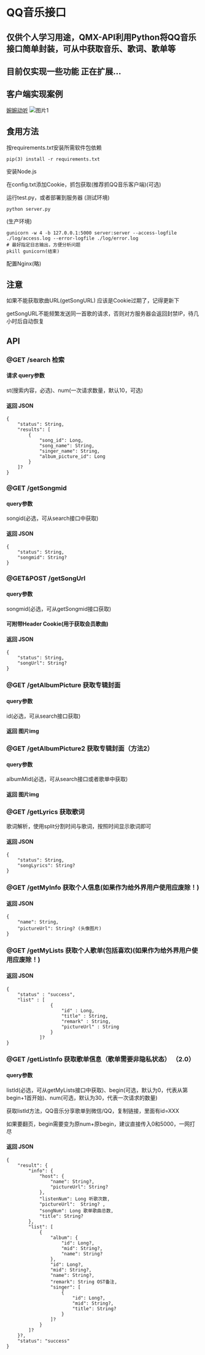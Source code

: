 # QQ音乐接口
## 仅供个人学习用途，QMX-API利用Python将QQ音乐接口简单封装，可从中获取音乐、歌词、歌单等
## 目前仅实现一些功能 正在扩展...
## 客户端实现案例
[婉婉动听](https://github.com/Chiu-xaH/WanwanDongting-Client)
![图片1](https://github.com/Chiu-xaH/WanwanDongting-Client/img/preview.jpg)
## 食用方法
按requirements.txt安装所需软件包依赖
    
    pip(3) install -r requirements.txt

安装Node.js

在config.txt添加Cookie，抓包获取(推荐抓QQ音乐客户端)(可选)

运行test.py，或者部署到服务器
(测试环境)
    
    python server.py
(生产环境)
    
    gunicorn -w 4 -b 127.0.0.1:5000 server:server --access-logfile ./log/access.log --error-logfile ./log/error.log
    # 最好指定日志输出，方便分析问题
    pkill gunicorn(结束)
配置Nginx(略)
## 注意
如果不能获取歌曲URL(getSongURL) 应该是Cookie过期了，记得更新下

getSongURL不能频繁发送同一首歌的请求，否则对方服务器会返回封禁IP，待几小时后自动恢复
## API
### @GET /search 检索
#### 请求 query参数
st(搜索内容，必选)、num(一次请求数量，默认10，可选)
#### 返回 JSON
    { 
        "status": String,
        "results": [
            {
                "song_id": Long,
                "song_name": String,
                "singer_name": String,
                "album_picture_id": Long
            }
        ]?
    }

### @GET /getSongmid 
#### query参数
songid(必选，可从search接口中获取)
#### 返回 JSON
    { 
        "status": String,
        "songmid": String?
    }

### @GET&POST /getSongUrl
#### query参数
songmid(必选，可从getSongmid接口获取)
#### 可附带Header Cookie(用于获取会员歌曲)
#### 返回 JSON 
    { 
        "status": String,
        "songUrl": String?
    }
### @GET /getAlbumPicture 获取专辑封面
#### query参数
id(必选，可从search接口获取)
#### 返回 图片img

### @GET /getAlbumPicture2 获取专辑封面（方法2）
#### query参数
albumMid(必选，可从search接口或者歌单中获取)
#### 返回 图片img

### @GET /getLyrics 获取歌词
歌词解析，使用split分割时间与歌词，按照时间显示歌词即可
#### 返回 JSON 
    { 
        "status": String,
        "songLyrics": String?
    }

### @GET /getMyInfo 获取个人信息(如果作为给外界用户使用应废除！)
#### 返回 JSON 
    { 
        "name": String,
        "pictureUrl": String? (头像图片)
    }

### @GET /getMyLists 获取个人歌单(包括喜欢)(如果作为给外界用户使用应废除！)
#### 返回 JSON 
    {
        "status" : "success",
        "list" : [ 
                    {
                        "id" : Long,
                        "title" : String,
                        "remark" : String,
                        "pictureUrl" : String
                    }
                ]?
    }

### @GET /getListInfo 获取歌单信息（歌单需要非隐私状态） （2.0）
#### query参数
listId(必选，可从getMyLists接口中获取)、begin(可选，默认为0，代表从第begin+1首开始)、num(可选，默认为30，代表一次请求的数量)

获取listId方法，QQ音乐分享歌单到微信/QQ，复制链接，里面有id=XXX

如果要翻页，begin需要变为原num+原begin，建议直接传入0和5000，一网打尽
#### 返回 JSON 
    {
        "result": {
            "info": {
                "host": {
                    "name": String?,
                    "pictureUrl": String?
                },
                "listenNum": Long 听歌次数,
                "pictureUrl":  String? ,
                "songNum": Long 歌单歌曲总数,
                "title": String?
            },
            "list": [
                {
                    "album": {
                        "id": Long?,
                        "mid": String?,
                        "name": String?
                    },
                    "id": Long?,
                    "mid": String?,
                    "name": String?,
                    "remark": String OST备注,
                    "singer": [
                        {
                            "id": Long?,
                            "mid": String?,
                            "title": String?
                        }
                    ]?
                }
            ]?
        }?,
        "status": "success"
    }
    
